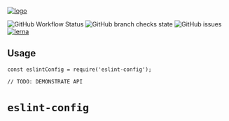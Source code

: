 [![logo](https://keithboice.github.io/.github/assets/logo.png)](https://raw.githubusercontent.com/keithboice/.github/docs/assets/logo.png)

![GitHub Workflow Status](https://img.shields.io/github/workflow/status/keithboice/package_base/ci?style=for-the-badge) ![GitHub branch checks state](https://img.shields.io/github/checks-status/keithboice/package_base/main?style=for-the-badge) ![GitHub issues](https://img.shields.io/github/issues-raw/keithboice/package_base?style=for-the-badge) [![lerna](https://img.shields.io/badge/maintained%20with-lerna-cc00ff.svg?style=for-the-badge)](https://lerna.js.org/)

## Usage

```
const eslintConfig = require('eslint-config');

// TODO: DEMONSTRATE API
```

# `eslint-config`
